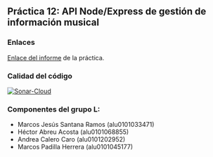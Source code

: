 ## Práctica 12: API Node/Express de gestión de información musical

### Enlaces

[Enlace del informe](https://ull-esit-inf-dsi-2122.github.io/ull-esit-inf-dsi-21-22-prct12-music-api-grupo_l/) de la práctica.

### Calidad del código

[![Sonar-Cloud](https://github.com/ULL-ESIT-INF-DSI-2122/ull-esit-inf-dsi-21-22-prct12-music-api-grupo_l/actions/workflows/sonarcloud.yml/badge.svg)](https://github.com/ULL-ESIT-INF-DSI-2122/ull-esit-inf-dsi-21-22-prct12-music-api-grupo_l/actions/workflows/sonarcloud.yml)


### Componentes del grupo L:
- Marcos Jesús Santana Ramos (alu0101033471)
- Héctor Abreu Acosta (alu0101068855)
- Andrea Calero Caro (alu0101202952) 
- Marcos Padilla Herrera (alu0101045177)
